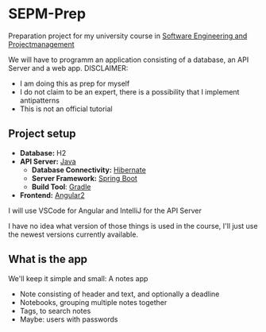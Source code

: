 # SEPM-Prep

Preparation project for my university course in [Software Engineering and Projectmanagement](https://tiss.tuwien.ac.at/course/educationDetails.xhtml?dswid=2469&dsrid=61&courseNr=188909&semester=2021W&locale=en)

We will have to programm an application consisting of a database, an API Server and a web app. 
DISCLAIMER: 

- I am doing this as prep for myself
- I do not claim to be an expert, there is a possibility that I implement antipatterns
- This is not an official tutorial

## Project setup

- **Database:** H2
- **API Server:** [Java](https://openjdk.java.net/)
  - **Database Connectivity:** [Hibernate](http://hibernate.org/orm/)
  - **Server Framework:** [Spring Boot](https://spring.io/projects/spring-boot)
  - **Build Tool**: [Gradle](https://docs.gradle.org/current/userguide/userguide.html)
- **Frontend:** [Angular2](https://angular.io/)

I will use VSCode for Angular and IntelliJ for the API Server

I have no idea what version of those things is used in the course, I'll just use the newest versions currently available.

## What is the app

We'll keep it simple and small: A notes app
- Note consisting of header and text, and optionally a deadline
- Notebooks, grouping multiple notes together
- Tags, to search notes
- Maybe: users with passwords
